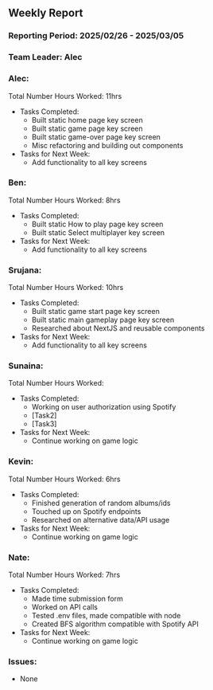 ## **Weekly Report**

### **Reporting Period:** 2025/02/26 - 2025/03/05
### **Team Leader:** Alec


### **Alec:**
Total Number Hours Worked: 11hrs
- Tasks Completed:
  - Built static home page key screen
  - Built static game page key screen
  - Built static game-over page key screen
  - Misc refactoring and building out components
- Tasks for Next Week:
  - Add functionality to all key screens


### **Ben:**
Total Number Hours Worked: 8hrs
- Tasks Completed:
  - Built static How to play page key screen
  - Built static Select multiplayer key screen
- Tasks for Next Week:
  - Add functionality to all key screens


### **Srujana:**
Total Number Hours Worked: 10hrs
- Tasks Completed:
  - Built static game start page key screen
  - Built static main gameplay page key screen
  - Researched about NextJS and reusable components
- Tasks for Next Week:
  - Add functionality to all key screens


### **Sunaina:**
Total Number Hours Worked:
- Tasks Completed:
  - Working on user authorization using Spotify
  - [Task2]
  - [Task3]
- Tasks for Next Week:
  - Continue working on game logic


### **Kevin:**
Total Number Hours Worked: 6hrs
- Tasks Completed:
  - Finished generation of random albums/ids
  - Touched up on Spotify endpoints
  - Researched on alternative data/API usage
- Tasks for Next Week:
  - Continue working on game logic


### **Nate:**
Total Number Hours Worked: 7hrs
- Tasks Completed:
  - Made time submission form
  - Worked on API calls
  - Tested .env files, made compatible with node
  - Created BFS algorithm compatible with Spotify API
- Tasks for Next Week:
  - Continue working on game logic


### **Issues:**
- None
